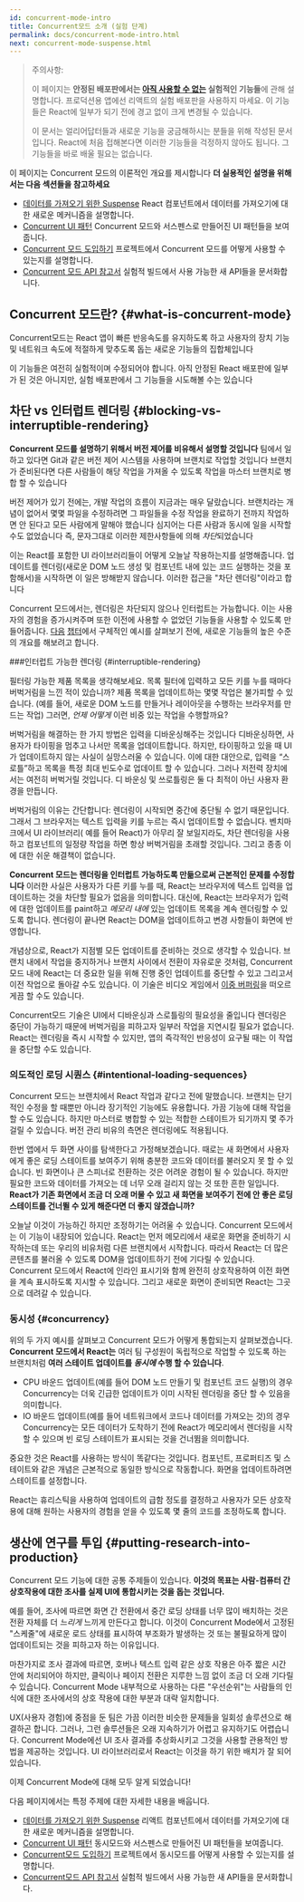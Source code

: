 ```yaml
---
id: concurrent-mode-intro
title: Concurrent모드 소개 (실험 단계)
permalink: docs/concurrent-mode-intro.html
next: concurrent-mode-suspense.html
---
```


>주의사항:
>
>이 페이지는 **안정된 배포판에서는 [아직 사용할 수 없는](/docs/concurrent-mode-adoption.html) 실험적인 기능들**에 관해 설명합니다. 프로덕션용 앱에선 리액트의 실험 배포판을 사용하지 마세요. 이 기능들은 React에 일부가 되기 전에 경고 없이 크게 변경될 수 있습니다.
>
>이 문서는 얼리어답터들과 새로운 기능을 궁금해하시는 분들을 위해 작성된 문서입니다. React에 처음 접해본다면 이러한 기능들을 걱정하지 않아도 됩니다. 그 기능들을 바로 배울 필요는 없습니다.

이 페이지는 Concurrent 모드의 이론적인 개요를 제시합니다 **더 실용적인 설명을 위해서는 다음 섹션들을 참고하세요**

* [데이터를 가져오기 위한 Suspense](/docs/concurrent-mode-suspense.html) React 컴포넌트에서 데이터를 가져오기에 대한 새로운 메커니즘을 설명합니다.
* [Concurrent UI 패턴](/docs/concurrent-mode-patterns.html) Concurrent 모드와 서스펜스로 만들어진 UI 패턴들을 보여줍니다.
* [Concurrent 모드 도입하기](/docs/concurrent-mode-adoption.html) 프로젝트에서 Concurrent 모드를 어떻게 사용할 수 있는지를 설명합니다.
* [Concurrent 모드 API 참고서](/docs/concurrent-mode-reference.html) 실험적 빌드에서 사용 가능한 새 API들을 문서화합니다.

## Concurrent 모드란? {#what-is-concurrent-mode}

Concurrent모드는 React 앱이 빠른 반응속도를 유지하도록 하고 사용자의 장치 기능 및 네트워크 속도에 적절하게 맞추도록 돕는 새로운 기능들의 집합체입니다

이 기능들은 여전히 실험적이며 수정되어야 합니다. 아직 안정된 React 배포판에 일부가 된 것은 아니지만, 실험 배포판에서 그 기능들을 시도해볼 수는 있습니다

## 차단 vs 인터럽트 렌더링 {#blocking-vs-interruptible-rendering}

**Concurrent 모드를 설명하기 위해서 버전 제어를 비유해서 설명할 것입니다** 팀에서 일하고 있다면 Git과 같은 버전 제어 시스템을 사용하며 브랜치로 작업할 것입니다 브랜치가 준비된다면 다른 사람들이 해당 작업을 가져올 수 있도록 작업을 마스터 브랜치로 병합 할 수 있습니다

버전 제어가 있기 전에는, 개발 작업의 흐름이 지금과는 매우 달랐습니다. 브랜치라는 개념이 없어서 몇몇 파일을 수정하려면 그 파일들을 수정 작업을 완료하기 전까지 작업하면 안 된다고 모든 사람에게 말해야 했습니다 심지어는 다른 사람과 동시에 일을 시작할 수도 없었습니다 즉,  문자그대로  이러한 제한사항들에 의해 *차단*되었습니다

이는 React를 포함한 UI 라이브러리들이 어떻게 오늘날 작용하는지를 설명해줍니다. 업데이트를 렌더링(새로운 DOM 노드 생성 및 컴포넌트 내에 있는 코드 실행하는 것을 포함해서)을 시작하면 이 일은 방해받지 않습니다. 이러한 접근을 "차단 렌더링"이라고 합니다

Concurrent 모드에서는, 렌더링은 차단되지 않으나 인터럽트는 가능합니다. 이는 사용자의 경험을 증가시켜주며 또한 이전에 사용할 수 없었던 기능들을 사용할 수 있도록 만들어줍니다. [다음](https://reactjs.org/docs/concurrent-mode-suspense.html) [챕터](https://reactjs.org/docs/concurrent-mode-patterns.html)에서 구체적인 예시를 살펴보기 전에, 새로운 기능들의 높은 수준의 개요를 해보려고 합니다.

###인터럽트 가능한 렌더링 {#interruptible-rendering}

필터링 가능한 제품 목록을 생각해보세요. 목록 필터에 입력하고 모든 키를 누를 때마다 버벅거림을 느낀 적이 있습니까? 제품 목록을 업데이트하는 몇몇 작업은 불가피할 수 있습니다. (예를 들어, 새로운 DOM 노드를 만들거나 레이아웃을 수행하는 브라우저를 만드는 작업) 그러면, *언제* *어떻게*  이런 비중 있는 작업을 수행할까요?

버벅거림을 해결하는 한 가지 방법은 입력을 디바운싱해주는 것입니다 디바운싱하면, 사용자가 타이핑을 멈추고 나서만 목록을 업데이트합니다. 하지만, 타이핑하고 있을 때 UI가 업데이트하지 않는 사실이 실망스러울 수 있습니다. 이에 대한 대안으로, 입력을 “스로틀”하고 목록을 특정 최대 빈도수로 업데이트 할 수 있습니다. 그러나 저전력 장치에서는 여전히 버벅거릴 것입니다. 디 바운싱 및 쓰로틀링은 둘 다 최적이 아닌 사용자 환경을 만듭니다.

버벅거림의 이유는 간단합니다: 렌더링이 시작되면 중간에 중단될 수 없기 때문입니다. 그래서 그 브라우저는 텍스트 입력을 키를 누르는 즉시 업데이트할 수 없습니다. 벤치마크에서 UI 라이브러리( 예를 들어 React)가 아무리 잘 보일지라도, 차단 렌더링을 사용하고 컴포넌트의 일정량 작업을 하면 항상 버벅거림을 초래할 것입니다. 그리고 종종 이에 대한 쉬운 해결책이 없습니다.

**Concurrent 모드는 렌더링을 인터럽트 가능하도록 만듦으로써 근본적인 문제를 수정합니다** 이러한 사실은 사용자가 다른 키를 누를 때, React는 브라우저에 텍스트 입력을 업데이트하는 것을 차단할 필요가 없음을 의미합니다. 대신에, React는 브라우저가 입력에 대한 업데이트를 paint하고 *메모리 내에* 있는 업데이트 목록을 계속 렌더링할 수 있도록 합니다. 렌더링이 끝나면 React는 DOM을 업데이트하고 변경 사항들이 화면에 반영합니다.

개념상으로, React가 지점별 모든 업데이트를 준비하는 것으로 생각할 수 있습니다. 브랜치 내에서 작업을 중지하거나 브랜치 사이에서 전환이 자유로운 것처럼, Concurrent모드 내에 React는 더 중요한 일을 위해 진행 중인 업데이트를 중단할 수 있고 그리고서 이전 작업으로 돌아갈 수도 있습니다. 이 기술은 비디오 게임에서 [이중 버퍼링](https://wiki.osdev.org/Double_Buffering)을 떠오르게끔 할 수도 있습니다.

Concurrent모드 기술은 UI에서 디바운싱과 스로틀링의 필요성을 줄입니다 렌더링은 중단이 가능하기 때문에 버벅거림을 피하고자 일부러 작업을 지연시킬 필요가 없습니다. React는 렌더링을 즉시 시작할 수 있지만, 앱의 즉각적인 반응성이 요구될 때는 이 작업을 중단할 수도 있습니다.

### 의도적인 로딩 시퀀스 {#intentional-loading-sequences}

Concurrent 모드는 브랜치에서 React 작업과 같다고 전에 말했습니다. 브랜치는 단기적인 수정을 할 때뿐만 아니라 장기적인 기능에도 유용합니다. 가끔 기능에 대해 작업을 할 수도 있습니다. 하지만 마스터로 병합할 수 있는 적합한 스테이트가 되기까지 몇 주가 걸릴 수 있습니다. 버전 관리 비유의 측면은 렌더링에도 적용됩니다.

한번 앱에서 두 화면 사이를 탐색한다고 가정해보겠습니다. 때로는 새 화면에서 사용자에게 좋은 로딩 스테이트를 보여주기 위해 충분한 코드와 데이터를 불러오지 못 할 수 있습니다. 빈 화면이나 큰 스피너로 전환하는 것은 어려운 경험이 될 수 있습니다. 하지만 필요한 코드와 데이터를 가져오는 데 너무 오래 걸리지 않는 것 또한 흔한 일입니다. **React가 기존 화면에서 조금 더 오래 머물 수 있고 새 화면을 보여주기 전에 안 좋은 로딩 스테이트를 건너뛸 수 있게 해준다면 더 좋지 않겠습니까?**

오늘날 이것이 가능하긴 하지만 조정하기는 어려울 수 있습니다. Concurrent 모드에서는 이 기능이 내장되어 있습니다. React는 먼저 메모리에서 새로운 화면을 준비하기 시작하는데 또는 우리의 비유처럼 다른 브랜치에서 시작합니다. 따라서 React는 더 많은 콘텐츠를 불러올 수 있도록 DOM을 업데이트하기 전에 기다릴 수 있습니다. Concurrent 모드에서 React에 인라인 표시기와 함께 완전히 상호작용하여 이전 화면을 계속 표시하도록 지시할 수 있습니다. 그리고 새로운 화면이 준비되면 React는 그곳으로 데려갈 수 있습니다.

### 동시성 {#concurrency}

위의 두 가지 예시를 살펴보고 Concurrent 모드가 어떻게 통합되는지 살펴보겠습니다. **Concurrent 모드에서 React는** 여러 팀 구성원이 독립적으로 작업할 수 있도록 하는 브랜치처럼 **여러 스테이트 업데이트를 *동시에* 수행 할 수 있습니다**.

* CPU 바운드 업데이트(예를 들어 DOM 노드 만들기 및 컴포넌트 코드 실행)의 경우 Concurrency는 더욱 긴급한 업데이트가 이미 시작된 렌더링을 중단 할 수 있음을 의미합니다.
* IO 바운드 업데이트(예를 들어 네트워크에서 코드나 데이터를 가져오는 것)의 경우 Concurrency는 모든 데이터가 도착하기 전에 React가 메모리에서 렌더링을 시작할 수 있으며 빈 로딩 스테이트가 표시되는 것을 건너뜀을 의미합니다.

중요한 것은 React를 사용하는 방식이 똑같다는 것입니다. 컴포넌트, 프로퍼티즈 및 스테이트와 같은 개념은 근본적으로 동일한 방식으로 작동합니다. 화면을 업데이트하려면 스테이트를 설정합니다.

React는 휴리스틱을 사용하여 업데이트의 급함 정도를 결정하고 사용자가 모든 상호작용에 대해 원하는 사용자의 경험을 얻을 수 있도록 몇 줄의 코드를 조정하도록 합니다.


## 생산에 연구를 투입  {#putting-research-into-production}

Concurrent 모드 기능에 대한 공통 주제들이 있습니다. **이것의 목표는 사람-컴퓨터 간 상호작용에 대한 조사를 실제 UI에 통합시키는 것을 돕는 것입니다.**

예를 들어, 조사에 따르면 화면 간 전환에서 중간 로딩 상태를 너무 많이 배치하는 것은 전환 자체를 더 *느리게* 느끼게 만든다고 합니다. 이것이 Concurrent Mode에서 고정된 "스케줄"에 새로운 로드 상태를 표시하여 부조화가 발생하는 것 또는 불필요하게 많이 업데이트되는 것을 피하고자 하는 이유입니다.

마찬가지로 조사 결과에 따르면, 호버나 텍스트 입력 같은 상호 작용은 아주 짧은 시간 안에 처리되어야 하지만, 클릭이나 페이지 전환은 지루한 느낌 없이 조금 더 오래 기다릴 수 있습니다. Concurrent Mode 내부적으로 사용하는 다른 "우선순위"는 사람들의 인식에 대한 조사에서의 상호 작용에 대한 부분과 대략 일치합니다.

UX(사용자 경험)에 중점을 둔 팀은 가끔 이러한 비슷한 문제들을 일회성 솔루션으로 해결하곤 합니다. 그러나, 그런 솔루션들은 오래 지속하기가 어렵고 유지하기도 어렵습니다. Concurrent Mode에선 UI 조사 결과를 추상화시키고 그것을 사용할 관용적인 방법을 제공하는 것입니다. UI 라이브러리로서 React는 이것을 하기 위한 배치가 잘 되어 있습니다.

이제 Concurrent Mode에 대해 모두 알게 되었습니다!

다음 페이지에서는 특정 주제에 대한 자세한 내용을 배웁니다.

* [데이터를 가져오기 위한 Suspense](/docs/concurrent-mode-suspense.html) 리액트 컴포넌트에서 데이터를 가져오기에 대한 새로운 메커니즘을 설명합니다.
* [Concurrent UI 패턴](/docs/concurrent-mode-patterns.html) 동시모드와 서스펜스로 만들어진 UI 패턴들을 보여줍니다.
* [Concurrent모드 도입하기](/docs/concurrent-mode-adoption.html) 프로젝트에서 동시모드를 어떻게 사용할 수 있는지를 설명합니다.
* [Concurrent모드 API 참고서](/docs/concurrent-mode-reference.html) 실험적 빌드에서 사용 가능한 새 API들을 문서화합니다.
